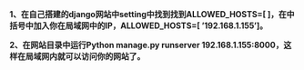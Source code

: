 **1、在自己搭建的django网站中setting中找到找到ALLOWED\_HOSTS=\[ \]，在中括号中加入你在局域网中的IP，ALLOWED\_HOSTS=\[ ’192.168.1.155’\]。**

**2、在网站目录中运行Python manage.py runserver 192.168.1.155:8000，这样在局域网内就可以访问你的网站了。**

